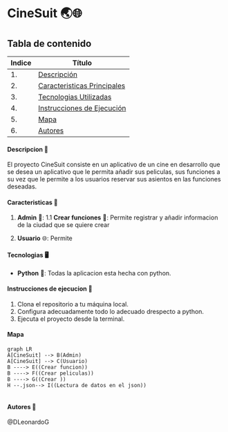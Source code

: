 # CineSuit 🌏🌐

## Tabla de contenido
| Indice | Título  |
|--|--|
| 1. | [Descripción](#Descripcion) |
| 2. | [Caracteristicas Principales](#Caracteristicas) |
| 3. | [Tecnologias Utilizadas](#Tecnologias) |
| 4. | [Instrucciones de Ejecución](#Instrucciones-de-ejecucion) |
| 5. | [Mapa](#Mapa) |
| 6. | [Autores](#Autores) |

#### Descripcion 🚀

El proyecto CineSuit consiste en un aplicativo de un cine en desarrollo que se desea un aplicativo que le permita añadir sus peliculas, sus funciones a su vez que le permite a los usuarios reservar sus asientos en las funciones deseadas.

#### Caracteristicas 🧮

1. **Admin** 👥: 
1.1 **Crear funciones** 👥: Permite registrar y añadir informacion de la ciudad que se quiere crear

2. **Usuario** 🌐: Permite


#### Tecnologias  🖥️

- **Python** 🐍: Todas la aplicacion esta hecha con python.


#### Instrucciones de ejecucion 📐

1. Clona el repositorio a tu máquina local. 
2. Configura adecuadamente todo lo adecuado drespecto a python.
3. Ejecuta el proyecto desde la terminal.

#### Mapa 

```mermaid
graph LR
A[CineSuit] --> B(Admin)
A[CineSuit] --> C(Usuario)
B ----> E((Crear funcion))
B ----> F((Crear peliculas))
B ----> G((Crear ))
H --.json--> I((Lectura de datos en el json)) 
 
```

#### Autores 👤

@DLeonardoG
